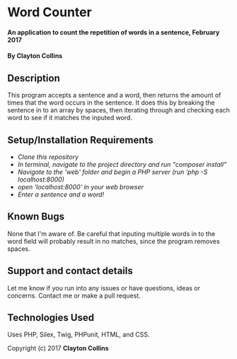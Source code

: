 # Word Counter

#### An application to count the repetition of words in a sentence, February 2017

#### By **Clayton Collins**

## Description

This program accepts a sentence and a word, then returns the amount of times that the word occurs in the sentence. It does this by breaking the sentence in to an array by spaces, then iterating through and checking each word to see if it matches the inputed word.  

## Setup/Installation Requirements

* _Clone this repository_
* _In terminal, navigate to the project directory and run "composer install"_
* _Navigate to the 'web' folder and begin a PHP server (run 'php -S localhost:8000)_
* _open 'localhost:8000' in your web browser_
* _Enter a sentence and a word!_

## Known Bugs

None that I'm aware of. Be careful that inputing multiple words in to the word field will probably result in no matches, since the program removes spaces.

## Support and contact details

Let me know if you run into any issues or have questions, ideas or concerns. Contact me or make a pull request.

## Technologies Used

Uses PHP, Silex, Twig, PHPunit, HTML, and CSS.


Copyright (c) 2017 **Clayton Collins**
